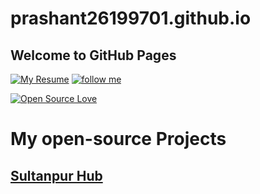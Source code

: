 # prashant26199701.github.io

## Welcome to GitHub Pages

[![My Resume](https://img.shields.io/badge/PRASHANT%20BADAL-Resume-brightgreen.svg)](https://prashant26199701.github.io/cv.html)     [![follow me](https://img.shields.io/github/followers/rizwansoaib.svg?label=Follow%20me&style=social)](https://github.com/prashant26199701/)

[![Open Source Love](https://badges.frapsoft.com/os/v3/open-source.svg?v=102)](https://github.com/prashant26199701) 



# My open-source Projects 

## [Sultanpur Hub](https://github.com/prashant26199701/sultanpurhub)


















